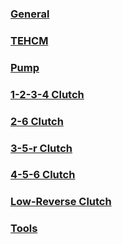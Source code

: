 ### [General](general.md)

### [TEHCM](tehcm.md)

### [Pump](pump.md)

### [1-2-3-4 Clutch](1-2-3-4-clutch.md)

### [2-6 Clutch](2-6-clutch.md)

### [3-5-r Clutch](3-5-r-clutch.md)

### [4-5-6 Clutch](4-5-6-clutch.md)

### [Low-Reverse Clutch](low-reverse-clutch.md)

### [Tools](tools.md)
